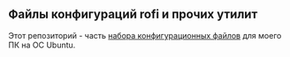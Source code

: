 ## Файлы конфигураций rofi и прочих утилит

Этот репозиторий - часть
[набора конфигурационных файлов](https://github.com/svrvt/re_inst) для моего ПК на ОС Ubuntu.
